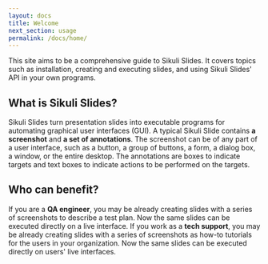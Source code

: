 ```yaml
---
layout: docs
title: Welcome
next_section: usage
permalink: /docs/home/
---
```


This site aims to be a comprehensive guide to Sikuli Slides. It covers topics such as installation, creating and executing slides, and using Sikuli Slides' API in your own programs.

## What is Sikuli Slides?

Sikuli Slides turn presentation slides into executable programs for automating graphical user interfaces (GUI). A typical Sikuli Slide contains <b>a screenshot</b> and <b>a set of annotations</b>. The screenshot can be of any part of a user interface, such as a button, a group of buttons, a form, a dialog box, a window, or the entire desktop. The annotations are boxes to indicate targets and text boxes to indicate actions to be performed on the targets.

## Who can benefit?

If you are a <b>QA engineer</b>, you may be already creating slides with a series of screenshots to describe a test plan. Now the same slides can be executed directly on a live interface. If you work as a <b>tech support</b>, you may be already creating slides with a series of screenshots as how-to tutorials for the users in your organization. Now the same slides can be executed directly on users' live interfaces.


